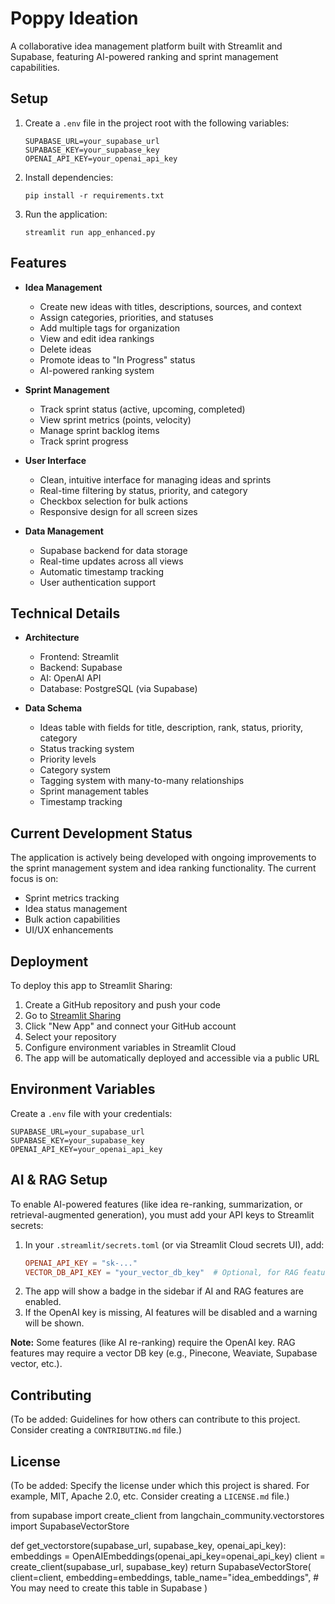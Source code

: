 # Poppy Ideation

A collaborative idea management platform built with Streamlit and Supabase, featuring AI-powered ranking and sprint management capabilities.

## Setup

1. Create a `.env` file in the project root with the following variables:
   ```
   SUPABASE_URL=your_supabase_url
   SUPABASE_KEY=your_supabase_key
   OPENAI_API_KEY=your_openai_api_key
   ```

2. Install dependencies:
   ```
   pip install -r requirements.txt
   ```

3. Run the application:
   ```
   streamlit run app_enhanced.py
   ```

## Features

- **Idea Management**
  - Create new ideas with titles, descriptions, sources, and context
  - Assign categories, priorities, and statuses
  - Add multiple tags for organization
  - View and edit idea rankings
  - Delete ideas
  - Promote ideas to "In Progress" status
  - AI-powered ranking system

- **Sprint Management**
  - Track sprint status (active, upcoming, completed)
  - View sprint metrics (points, velocity)
  - Manage sprint backlog items
  - Track sprint progress

- **User Interface**
  - Clean, intuitive interface for managing ideas and sprints
  - Real-time filtering by status, priority, and category
  - Checkbox selection for bulk actions
  - Responsive design for all screen sizes

- **Data Management**
  - Supabase backend for data storage
  - Real-time updates across all views
  - Automatic timestamp tracking
  - User authentication support

## Technical Details

- **Architecture**
  - Frontend: Streamlit
  - Backend: Supabase
  - AI: OpenAI API
  - Database: PostgreSQL (via Supabase)

- **Data Schema**
  - Ideas table with fields for title, description, rank, status, priority, category
  - Status tracking system
  - Priority levels
  - Category system
  - Tagging system with many-to-many relationships
  - Sprint management tables
  - Timestamp tracking

## Current Development Status

The application is actively being developed with ongoing improvements to the sprint management system and idea ranking functionality. The current focus is on:
- Sprint metrics tracking
- Idea status management
- Bulk action capabilities
- UI/UX enhancements

## Deployment

To deploy this app to Streamlit Sharing:

1. Create a GitHub repository and push your code
2. Go to [Streamlit Sharing](https://share.streamlit.io/)
3. Click "New App" and connect your GitHub account
4. Select your repository
5. Configure environment variables in Streamlit Cloud
6. The app will be automatically deployed and accessible via a public URL

## Environment Variables

Create a `.env` file with your credentials:

```
SUPABASE_URL=your_supabase_url
SUPABASE_KEY=your_supabase_key
OPENAI_API_KEY=your_openai_api_key
```

## AI & RAG Setup

To enable AI-powered features (like idea re-ranking, summarization, or retrieval-augmented generation), you must add your API keys to Streamlit secrets:

1. In your `.streamlit/secrets.toml` (or via Streamlit Cloud secrets UI), add:
   ```toml
   OPENAI_API_KEY = "sk-..."
   VECTOR_DB_API_KEY = "your_vector_db_key"  # Optional, for RAG features
   ```
2. The app will show a badge in the sidebar if AI and RAG features are enabled.
3. If the OpenAI key is missing, AI features will be disabled and a warning will be shown.

**Note:** Some features (like AI re-ranking) require the OpenAI key. RAG features may require a vector DB key (e.g., Pinecone, Weaviate, Supabase vector, etc.).

## Contributing

(To be added: Guidelines for how others can contribute to this project. Consider creating a `CONTRIBUTING.md` file.)

## License

(To be added: Specify the license under which this project is shared. For example, MIT, Apache 2.0, etc. Consider creating a `LICENSE.md` file.)

from supabase import create_client
from langchain_community.vectorstores import SupabaseVectorStore

def get_vectorstore(supabase_url, supabase_key, openai_api_key):
    embeddings = OpenAIEmbeddings(openai_api_key=openai_api_key)
    client = create_client(supabase_url, supabase_key)
    return SupabaseVectorStore(
        client=client,
        embedding=embeddings,
        table_name="idea_embeddings",  # You may need to create this table in Supabase
    )
